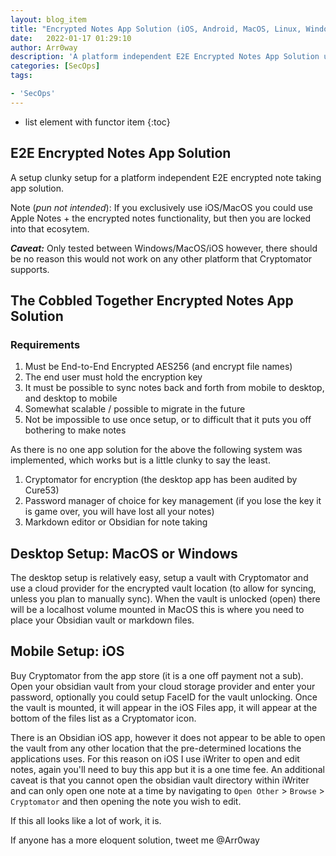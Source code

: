 ```yaml
---
layout: blog_item
title: "Encrypted Notes App Solution (iOS, Android, MacOS, Linux, Windows)"
date:   2022-01-17 01:29:10
author: Arr0way
description: 'A platform independent E2E Encrypted Notes App Solution using open-source tools Markdown + Cryptomator.'
categories: [SecOps]
tags:

- 'SecOps'
---
```


* list element with functor item
{:toc}


## E2E Encrypted Notes App Solution 

A setup clunky setup for a platform independent E2E encrypted note taking app solution. 

Note (*pun not intended*): If you exclusively use iOS/MacOS you could use Apple Notes + the encrypted notes functionality, but then you are locked into that ecosytem. 

***Caveat:*** Only tested between Windows/MacOS/iOS however, there should be no reason this would not work on any other platform that Cryptomator supports.

## The Cobbled Together Encrypted Notes App Solution

### Requirements

1. Must be End-to-End Encrypted AES256 (and encrypt file names)
2. The end user must hold the encryption key
3. It must be possible to sync notes back and forth from mobile to desktop, and desktop to mobile
4. Somewhat scalable / possible to migrate in the future
5. Not be impossible to use once setup, or to difficult that it puts you off bothering to make notes

As there is no one app solution for the above the following system was implemented, which works but is a little clunky to say the least. 

1. Cryptomator for encryption (the desktop app has been audited by Cure53)
2. Password manager of choice for key management (if you lose the key it is game over, you will have lost all your notes)
3. Markdown editor or Obsidian for note taking 

## Desktop Setup: MacOS or Windows 

The desktop setup is relatively easy, setup a vault with Cryptomator and use a cloud provider for the encrypted vault location (to allow for syncing, unless you plan to manually sync). When the vault is unlocked (open) there will be a localhost volume mounted in MacOS this is where you need to place your Obsidian vault or markdown files. 

## Mobile Setup: iOS

Buy Cryptomator from the app store (it is a one off payment not a sub). Open your obsidian vault from your cloud storage provider and enter your password, optionally you could setup FaceID for the vault unlocking. Once the vault is mounted, it will appear in the iOS Files app, it will appear at the bottom of the files list as a Cryptomator icon.

There is an Obsidian iOS app, however it does not appear to be able to open the vault from any other location that the pre-determined locations the applications uses. For this reason on iOS I use iWriter to open and edit notes, again you'll need to buy this app but it is a one time fee. An additional caveat is that you cannot open the obsidian vault directory within iWriter and can only open one note at a time by navigating to ```Open Other``` > ```Browse``` > ```Cryptomator``` and then opening the note you wish to edit.  

If this all looks like a lot of work, it is. 

If anyone has a more eloquent solution, tweet me @Arr0way 

